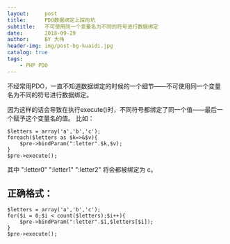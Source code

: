 ```yaml
---
layout:     post
title:      PDO数据绑定上踩的坑
subtitle:   不可使用同一个变量名为不同的符号进行数据绑定
date:       2018-09-29
author:     BY 大伟
header-img: img/post-bg-kuaidi.jpg
catalog: true
tags:
    - PHP PDO
---
```


不经常用PDO，一直不知道数据绑定的时候的一个细节——不可使用同一个变量名为不同的符号进行数据绑定。
 
因为这样的话会导致在执行execute()时，不同符号都绑定了同一个值——最后一个赋予这个变量名的值。 
比如：

    $letters = array('a','b','c');
    foreach($letters as $k=>&$v){    
        $pre->bindParam(":letter".$k,$v);
    }
    $pre->execute();
    
其中 ":letter0" ":letter1" ":letter2" 将会都被绑定为 c。
 
## 正确格式：

    $letters = array('a','b','c');    
    for($i = 0;$i < count($letters);$i++){       
        $pre->bindParam(":letter".$i,$letters[$i]);
    }
    $pre->execute();

